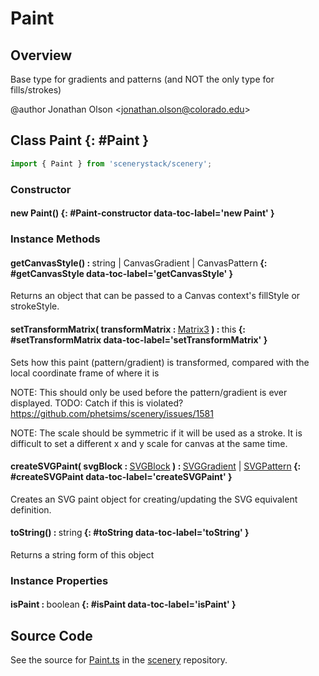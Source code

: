 # Paint

## Overview

Base type for gradients and patterns (and NOT the only type for fills/strokes)

@author Jonathan Olson &lt;jonathan.olson@colorado.edu&gt;

## Class Paint {: #Paint }


```js
import { Paint } from 'scenerystack/scenery';
```
### Constructor

#### new Paint() {: #Paint-constructor data-toc-label='new Paint' }

### Instance Methods

#### getCanvasStyle() : <span style="font-weight: 400;"><span style="color: hsla(calc(var(--md-hue) + 180deg),80%,40%,1);">string</span> | CanvasGradient | CanvasPattern</span> {: #getCanvasStyle data-toc-label='getCanvasStyle' }

Returns an object that can be passed to a Canvas context's fillStyle or strokeStyle.

#### setTransformMatrix( transformMatrix : <span style="font-weight: 400;">[Matrix3](../dot/Matrix3.md)</span> ) : <span style="font-weight: 400;"><span style="color: hsla(calc(var(--md-hue) + 180deg),80%,40%,1);">this</span></span> {: #setTransformMatrix data-toc-label='setTransformMatrix' }

Sets how this paint (pattern/gradient) is transformed, compared with the local coordinate frame of where it is

NOTE: This should only be used before the pattern/gradient is ever displayed.
TODO: Catch if this is violated? https://github.com/phetsims/scenery/issues/1581

NOTE: The scale should be symmetric if it will be used as a stroke. It is difficult to set a different x and y scale
for canvas at the same time.

#### createSVGPaint( svgBlock : <span style="font-weight: 400;">[SVGBlock](../scenery/SVGBlock.md)</span> ) : <span style="font-weight: 400;">[SVGGradient](../scenery/SVGGradient.md) | [SVGPattern](../scenery/SVGPattern.md)</span> {: #createSVGPaint data-toc-label='createSVGPaint' }

Creates an SVG paint object for creating/updating the SVG equivalent definition.

#### toString() : <span style="font-weight: 400;"><span style="color: hsla(calc(var(--md-hue) + 180deg),80%,40%,1);">string</span></span> {: #toString data-toc-label='toString' }

Returns a string form of this object

### Instance Properties

#### isPaint : <span style="font-weight: 400;"><span style="color: hsla(calc(var(--md-hue) + 180deg),80%,40%,1);">boolean</span></span> {: #isPaint data-toc-label='isPaint' }



## Source Code

See the source for [Paint.ts](https://github.com/phetsims/scenery/blob/main/js/util/Paint.ts) in the [scenery](https://github.com/phetsims/scenery) repository.
